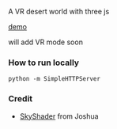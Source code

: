 A VR desert world with three js

[demo](http://wizztjh.github.io/desertVR/)

will add VR mode soon

### How to run locally
`python -m SimpleHTTPServer`

### Credit

- [SkyShader](http://threejs.org/examples/webgl_shaders_sky.html) from Joshua
